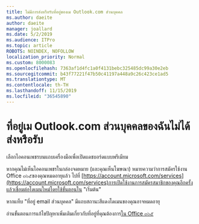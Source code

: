 ```yaml
---
title: ไม่มีการส่งหรือรับที่อยู่ของเม Outlook.com ส่วนบุคคล
ms.author: daeite
author: daeite
manager: joallard
ms.date: 5/2/2019
ms.audience: ITPro
ms.topic: article
ROBOTS: NOINDEX, NOFOLLOW
localization_priority: Normal
ms.custom: 8000083
ms.openlocfilehash: 7363af1d4fc1a0f4131bebc325485dc99a30e2eb
ms.sourcegitcommit: b43f77221f47b50c41197a448a9c26c423ce1ad5
ms.translationtype: MT
ms.contentlocale: th-TH
ms.lasthandoff: 11/15/2019
ms.locfileid: "36545890"
---
```

# <a name="my-personalized-outlookcom-email-address-isnt-sending-or-receiving"></a>ที่อยู่เม Outlook.com ส่วนบุคคลของฉันไม่ได้ส่งหรือรับ

เลือกไอคอนเพชรบนแถบเครื่องมือเพื่อเปิดแดชบอร์ดแบบพรีเมียม

หากคุณไม่เห็นไอคอนเพชรในกล่องจดหมาย (และคุณเห็นโฆษณา) หมายความว่าการสมัครใช้งาน Office ๓๖๕ของคุณหมดอายุแล้ว ไปที่ [https://account.microsoft.com/services](https://account.microsoft.com/services)การเปิดใช้งานการสมัครสมาชิกของคุณอีกครั้งแล้วเชื่อมต่อโดเมนใหม่โดยใช้ขั้นตอนใน "เริ่มต้น"

หากแท็บ "ที่อยู่ email ส่วนบุคคล" มีแถบสถานะสีแดงโดเมนของคุณอาจหมดอายุ

อ่านขั้นตอนการแก้ไขปัญหาเพิ่มเติมเกี่ยวกับที่อยู่ที่คุณต้องการ[ใน Office ๓๖๕](https://support.office.com/article/75416a58-b225-4c02-8c07-8979403b427b?wt.mc_id=Office_Outlook_com_Alchemy)